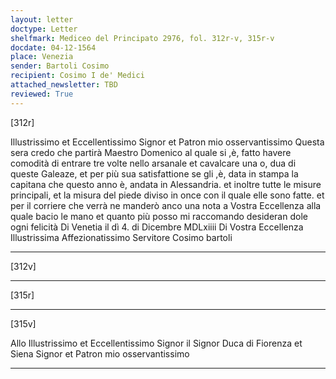 ```yaml
---
layout: letter
doctype: Letter
shelfmark: Mediceo del Principato 2976, fol. 312r-v, 315r-v
docdate: 04-12-1564
place: Venezia
sender: Bartoli Cosimo
recipient: Cosimo I de' Medici
attached_newsletter: TBD
reviewed: True
---
```


[312r]


Illustrissimo et Eccellentissimo Signor et Patron mio osservantissimo
Questa sera credo che partirà Maestro Domenico al quale si ,è, fatto havere
comodità di entrare tre volte nello arsanale et cavalcare una o,
dua di queste Galeaze, et per più sua satisfattione se gli ,è, data
in stampa la capitana che questo anno è, andata in Alessandria.
et inoltre tutte le misure principali, et la misura del
piede diviso in once con il quale elle sono fatte. et per il
corriere che verrà ne manderò anco una nota a Vostra Eccellenza
alla quale bacio le mano et quanto più posso mi raccomando desideran
dole ogni felicità Di Venetia il dì 4. di Dicembre
MDLxiiii
Di Vostra Eccellenza Illustrissima
Affezionatissimo Servitore
Cosimo bartoli

---

[312v]



---

[315r]



---

[315v]


Allo Illustrissimo et Eccellentissimo Signor il Signor Duca di Fiorenza
et Siena Signor et Patron mio osservantissimo

---

